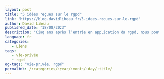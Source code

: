 ```yaml
---
layout: post
title: "5 idées reçues sur le rgpd"
link: "https://blog.davidlibeau.fr/5-idees-recues-sur-le-rgpd"
author: David Libeau 
published_date: "18/08/2023"
description: "Cinq ans après l’entrée en application du rgpd, nous pouvons toujours lire de nombreuses idées fausses à propos du rgpd. Voici un petit florilège avec les références pour comprendre pourquoi il s’agit d’une idée fausse, pour remettre les pendules à l’heure."
language: fr
categories:
   - Liens
tags:
   - vie-privée
   - rgpd
og-tags: "vie-privée, rgpd"
permalink: /:categories/:year/:month/:day/:title/
---
```


